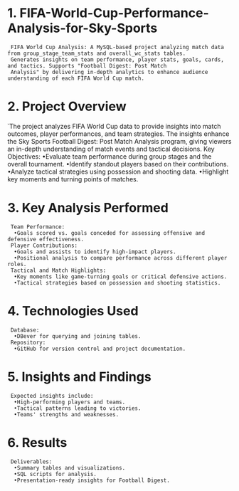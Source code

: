 # 1. FIFA-World-Cup-Performance-Analysis-for-Sky-Sports
     FIFA World Cup Analysis: A MySQL-based project analyzing match data from group_stage_team_stats and overall_wc_stats tables. 
     Generates insights on team performance, player stats, goals, cards, and tactics. Supports "Football Digest: Post Match 
     Analysis" by delivering in-depth analytics to enhance audience understanding of each FIFA World Cup match.
# 2. Project Overview
̉     The project analyzes FIFA World Cup data to provide insights into match outcomes, player performances, and team strategies. 
     The insights enhance the Sky Sports Football Digest: Post Match Analysis program, giving viewers an in-depth understanding 
     of match events and tactical decisions.
     Key Objectives:
      •Evaluate team performance during group stages and the overall tournament.
      •Identify standout players based on their contributions.
      •Analyze tactical strategies using possession and shooting data.
      •Highlight key moments and turning points of matches.
# 3. Key Analysis Performed
     Team Performance: 
      •Goals scored vs. goals conceded for assessing offensive and defensive effectiveness.
     Player Contributions: 
      •Goals and assists to identify high-impact players. 
      •Positional analysis to compare performance across different player roles.
     Tactical and Match Highlights: 
      •Key moments like game-turning goals or critical defensive actions.
      •Tactical strategies based on possession and shooting statistics.
# 4. Technologies Used
     Database: 
      •DBever for querying and joining tables.
     Repository: 
      •GitHub for version control and project documentation.
# 5. Insights and Findings
     Expected insights include: 
      •High-performing players and teams. 
      •Tactical patterns leading to victories.
      •Teams' strengths and weaknesses.
# 6. Results
     Deliverables: 
      •Summary tables and visualizations. 
      •SQL scripts for analysis. 
      •Presentation-ready insights for Football Digest.
